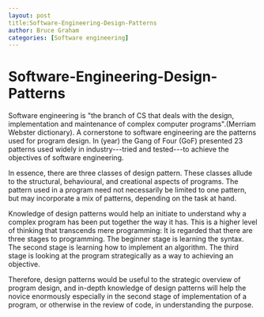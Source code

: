 ```yaml
---
layout: post 
title:Software-Engineering-Design-Patterns
author: Bruce Graham
categories: [Software engineering]
---
```


# Software-Engineering-Design-Patterns

Software engineering is "the branch of CS that deals with the design, implementation and maintenance of complex computer programs".(Merriam Webster dictionary). A cornerstone to software engineering are the patterns used for program design. In (year) the Gang of Four (GoF) presented 23 patterns used widely in industry---tried and tested---to achieve the objectives of software engineering.

In essence, there are three classes of design pattern. These classes allude to the structural, behavioural, and creational aspects of programs. The pattern used in a program need not necessarily be limited to one pattern, but may incorporate a mix of patterns, depending on the task at hand.

Knowledge of design patterns would help an initiate to understand why a complex program has been put together the way it has. This is a higher level of thinking that transcends mere programming:
It is regarded that there are three stages to programming. The beginner stage is learning the syntax. The second stage is learning how to implement an algorithm. The third stage is looking at the program strategically as a way to achieving an objective.

Therefore, design patterns would be useful to the strategic overview of program design, and in-depth knowledge of design patterns will help the novice enormously especially in the second stage of implementation of a program, or otherwise in the review of code, in understanding the purpose.
